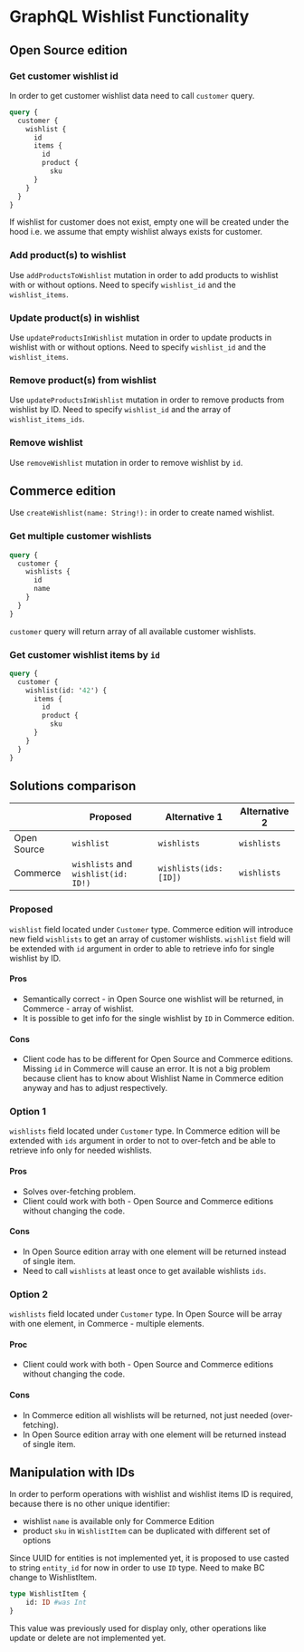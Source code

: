 # GraphQL Wishlist Functionality

## Open Source edition
### Get customer wishlist id
In order to get customer wishlist data need to call `customer` query.
``` graphql
query {
  customer {
    wishlist {
      id
      items {
        id
        product {
          sku
      }
    }
  }
}
```

If wishlist for customer does not exist, empty one will be created under the hood i.e. we assume that empty wishlist always exists for customer.

### Add product(s) to wishlist
Use `addProductsToWishlist` mutation in order to add products to wishlist with or without options. Need to specify `wishlist_id` and the `wishlist_items`.

### Update product(s) in wishlist
Use `updateProductsInWishlist` mutation in order to update products in wishlist with or without options. Need to specify `wishlist_id` and the `wishlist_items`.

### Remove product(s) from wishlist
Use `updateProductsInWishlist` mutation in order to remove products from wishlist by ID. Need to specify `wishlist_id` and the array of `wishlist_items_ids`.

### Remove wishlist
Use `removeWishlist` mutation in order to remove wishlist by `id`.

## Commerce edition
Use `createWishlist(name: String!):` in order to create named wishlist.

### Get multiple customer wishlists
``` graphql
query {
  customer {
    wishlists {
      id
      name
    }
  }
}
```
`customer` query will return array of all available customer wishlists.

### Get customer wishlist items by `id`
``` graphql
query {
  customer {
    wishlist(id: '42') {
      items {
        id
        product {
          sku
      }
    }
  }
}
```

## Solutions comparison

|  | Proposed | Alternative 1 | Alternative 2 |
| ------------- | ------------- | -------------| -------------|
| Open Source  | `wishlist` | `wishlists` | `wishlists`|
| Commerce  | `wishlists` and `wishlist(id: ID!)` | `wishlists(ids: [ID])` | `wishlists`|

### Proposed
`wishlist` field located under `Customer` type. Commerce edition will introduce new field `wishlists` to get an array of customer wishlists. `wishlist` field will be extended with `id` argument in order to able to retrieve info for single wishlist by ID.
#### Pros
- Semantically correct - in Open Source one wishlist will be returned, in Commerce - array of wishlist.
- It is possible to get info for the single wishlist by `ID` in Commerce edition.
#### Cons
- Client code has to be different for Open Source and Commerce editions. Missing `id` in Commerce will cause an error.
It is not a big problem because client has to know about Wishlist Name in Commerce edition anyway and has to adjust respectively.

### Option 1
`wishlists` field located under `Customer` type. In Commerce edition will be extended with `ids` argument in order to not to over-fetch and be able to retrieve info only for needed wishlists.

#### Pros
- Solves over-fetching problem.
- Client could work with both - Open Source and Commerce editions without changing the code.
#### Cons
- In Open Source edition array with one element will be returned instead of single item.
- Need to call `wishlists` at least once to get available wishlists `ids`.

### Option 2
`wishlists` field located under `Customer` type. In Open Source will be array with one element, in Commerce - multiple elements.
#### Proc
- Client could work with both - Open Source and Commerce editions without changing the code.
#### Cons
- In Commerce edition all wishlists will be returned, not just needed (over-fetching).
- In Open Source edition array with one element will be returned instead of single item.

## Manipulation with IDs

In order to perform operations with wishlist and wishlist items ID is required, because there is no other unique identifier:
 - wishlist `name` is available only for Commerce Edition
 - product `sku` in `WishlistItem` can be duplicated with different set of options

Since UUID for entities is not implemented yet, it is proposed to use casted to string `entity_id` for now in order to use `ID` type.
Need to make BC change to WishlistItem.
``` graphql
type WishlistItem {
    id: ID #was Int
}
```
This value was previously used for display only, other operations like update or delete are not implemented yet.
